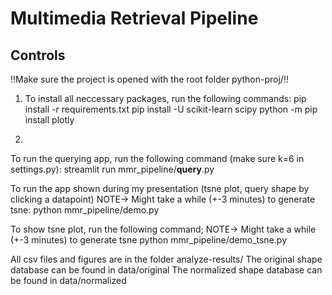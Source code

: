 # Multimedia Retrieval Pipeline

## Controls
!!Make sure the project is opened with the root folder python-proj/!!

1. To install all neccessary packages, run the following commands:
pip install -r requirements.txt
pip install -U scikit-learn scipy
python -m pip install plotly

2. 
To run the querying app, run the following command (make sure k=6 in settings.py):
streamlit run mmr_pipeline/__query__.py

To run the app shown during my presentation (tsne plot, query shape by clicking a datapoint)
NOTE-> Might take a while (+-3 minutes) to generate tsne:
python mmr_pipeline/demo.py

To show tsne plot, run the following command;
NOTE-> Might take a while (+-3 minutes) to generate tsne
python mmr_pipeline/demo_tsne.py


All csv files and figures are in the folder analyze-results/
The original shape database can be found in data/original
The normalized shape database can be found in data/normalized
